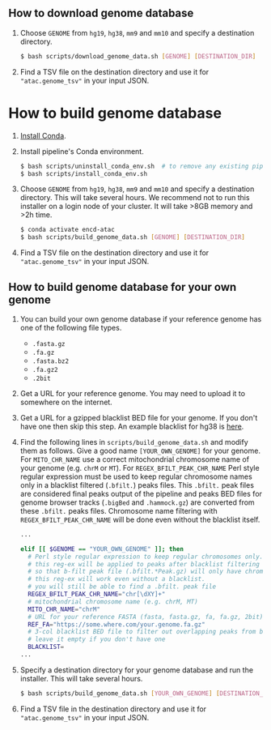 ## How to download genome database

1. Choose `GENOME` from `hg19`, `hg38`, `mm9` and `mm10` and specify a destination directory.
    ```bash
    $ bash scripts/download_genome_data.sh [GENOME] [DESTINATION_DIR]
    ```
2. Find a TSV file on the destination directory and use it for `"atac.genome_tsv"` in your input JSON.

# How to build genome database

1. [Install Conda](https://conda.io/miniconda.html).

2. Install pipeline's Conda environment.
    ```bash
    $ bash scripts/uninstall_conda_env.sh  # to remove any existing pipeline env
    $ bash scripts/install_conda_env.sh
    ```

3. Choose `GENOME` from `hg19`, `hg38`, `mm9` and `mm10` and specify a destination directory. This will take several hours. We recommend not to run this installer on a login node of your cluster. It will take >8GB memory and >2h time.
    ```bash
    $ conda activate encd-atac
    $ bash scripts/build_genome_data.sh [GENOME] [DESTINATION_DIR]
    ```

3. Find a TSV file on the destination directory and use it for `"atac.genome_tsv"` in your input JSON.


## How to build genome database for your own genome

1. You can build your own genome database if your reference genome has one of the following file types.
   * `.fasta.gz`
   * `.fa.gz`
   * `.fasta.bz2`
   * `.fa.gz2`
   * `.2bit`

2. Get a URL for your reference genome. You may need to upload it to somewhere on the internet.

3. Get a URL for a gzipped blacklist BED file for your genome. If you don't have one then skip this step. An example blacklist for hg38 is [here](https://www.encodeproject.org/files/ENCFF356LFX/@@download/ENCFF356LFX.bed.gz).

4. Find the following lines in `scripts/build_genome_data.sh` and modify them as follows. Give a good name `[YOUR_OWN_GENOME]` for your genome. For `MITO_CHR_NAME` use a correct mitochondrial chromosome name of your genome (e.g. `chrM` or `MT`). For `REGEX_BFILT_PEAK_CHR_NAME` Perl style regular expression must be used to keep regular chromosome names only in a blacklist filtered (`.bfilt.`) peaks files. This `.bfilt.` peak files are considered final peaks output of the pipeline and peaks BED files for genome browser tracks (`.bigBed` and `.hammock.gz`) are converted from these `.bfilt.` peaks files. Chromosome name filtering with `REGEX_BFILT_PEAK_CHR_NAME` will be done even without the blacklist itself.
    ```bash
    ...

    elif [[ $GENOME == "YOUR_OWN_GENOME" ]]; then
      # Perl style regular expression to keep regular chromosomes only.
      # this reg-ex will be applied to peaks after blacklist filtering (b-filt) with "grep -P".
      # so that b-filt peak file (.bfilt.*Peak.gz) will only have chromosomes matching with this pattern
      # this reg-ex will work even without a blacklist.
      # you will still be able to find a .bfilt. peak file
      REGEX_BFILT_PEAK_CHR_NAME="chr[\dXY]+"
      # mitochondrial chromosome name (e.g. chrM, MT)
      MITO_CHR_NAME="chrM"
      # URL for your reference FASTA (fasta, fasta.gz, fa, fa.gz, 2bit)
      REF_FA="https://some.where.com/your.genome.fa.gz"
      # 3-col blacklist BED file to filter out overlapping peaks from b-filt peak file (.bfilt.*Peak.gz file).
      # leave it empty if you don't have one
      BLACKLIST=
    ...
    ```

5. Specify a destination directory for your genome database and run the installer. This will take several hours.
    ```bash
    $ bash scripts/build_genome_data.sh [YOUR_OWN_GENOME] [DESTINATION_DIR]
    ```

6. Find a TSV file in the destination directory and use it for `"atac.genome_tsv"` in your input JSON.
